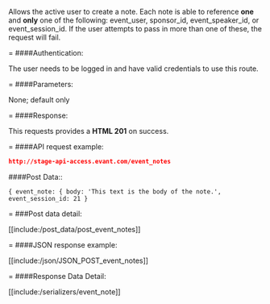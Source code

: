 <!-- --- title: POST /event_notes -->

Allows the active user to create a note. Each note is able to reference **one** and **only** one of the following: event_user, sponsor_id, event_speaker_id, or event_session_id. If the user attempts to pass in more than one of these, the request will fail.

=
####Authentication:

The user needs to be logged in and have valid credentials to use this route.

=
####Parameters:

None; default only

=
####Response:

This requests provides a <strong>HTML 201</strong> on success.

=
####API request example:
```json
http://stage-api-access.evant.com/event_notes
```

####Post Data::
```
{ event_note: { body: 'This text is the body of the note.', event_session_id: 21 }
```

=
###Post data detail:

[[include:/post_data/post_event_notes]]


=
####JSON response example:

[[include:/json/JSON_POST_event_notes]]

=
####Response Data Detail:

[[include:/serializers/event_note]]